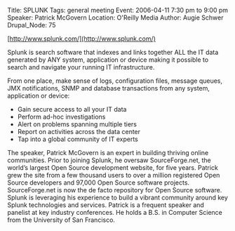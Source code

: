 Title: SPLUNK
Tags: general meeting
Event: 2006-04-11 7:30 pm to 9:00 pm
Speaker: Patrick McGovern
Location: O'Reilly Media
Author: Augie Schwer
Drupal_Node: 75

[http://www.splunk.com/](http://www.splunk.com/)

Splunk is search software that indexes and links together ALL the IT data generated by ANY system, application or device making it possible to search and navigate your running IT infrastructure.

From one place, make sense of logs, configuration files, message queues, JMX notifications, SNMP and database transactions from any system, application or device:

* Gain secure access to all your IT data
* Perform ad-hoc investigations
* Alert on problems spanning multiple tiers
* Report on activities across the data center
* Tap into a global community of IT experts

The speaker, Patrick McGovern is an expert in building thriving online communities. Prior to joining Splunk, he oversaw SourceForge.net, the world’s largest Open Source development website, for five years. Patrick grew the site from a few thousand users to over a million registered Open Source developers and 97,000 Open Source software projects. SourceForge.net is now the de facto repository for Open Source software. Splunk is leveraging his experience to build a vibrant community around key Splunk technologies and services. Patrick is a frequent speaker and panelist at key industry conferences. He holds a B.S. in Computer Science from the University of San Francisco.
